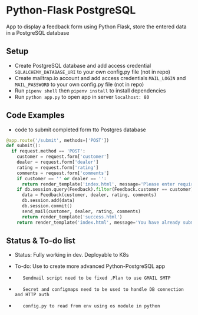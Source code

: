 # Python-Flask PostgreSQL 

App to display a feedback form using Python Flask, store the entered data in a PostgreSQL database 

## Setup

* Create PostgreSQL database and add access credential `SQLALCHEMY_DATABASE_URI` to your own config.py file (not in repo)
* Create mailtrap.io account and add access credentials `MAIL_LOGIN` and `MAIL_PASSWORD` to your own config.py file (not in repo)
* Run `pipenv shell` then `pipenv install` to install dependencies
* Run `python app.py` to open app in server `localhost: 80`

## Code Examples

* code to submit completed form tto Postgres database

```python
@app.route('/submit', methods=['POST'])
def submit():
  if request.method == 'POST':
    customer = request.form['customer']
    dealer = request.form['dealer']
    rating = request.form['rating']
    comments = request.form['comments']
    if customer == '' or dealer == '':
      return render_template('index.html', message='Please enter required fields')
    if db.session.query(Feedback).filter(Feedback.customer == customer).count() == 0:
      data = Feedback(customer, dealer, rating, comments)
      db.session.add(data)
      db.session.commit()
      send_mail(customer, dealer, rating, comments)
      return render_template('success.html')
    return render_template('index.html', message='You have already submitted feedback')
```

## Status & To-do list

* Status: Fully working in dev. Deployable to K8s

* To-do: Use to create more advanced Python-PostgreSQL app 
*        Sendmail script need to be fixed ,Plan to use GMAIL SMTP 
*        Secret and configmaps need to be used to handle DB connection and HTTP auth 
*        config.py to read from env using os module in python


